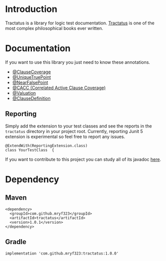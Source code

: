 # Introduction
Tractatus is a library for logic test documentation. [Tractatus](https://en.wikipedia.org/wiki/Tractatus_Logico-Philosophicus) is one of the most complex philosophical books ever written.
# Documentation
If you want to use this library you just need to know these annotations.
* [@ClauseCoverage](https://mryf323.github.io/tractatus/com/github/mryf323/tractatus/ClauseCoverage.html)
* [@UniqueTruePoint](https://mryf323.github.io/tractatus/com/github/mryf323/tractatus/UniqueTruePoint.html)
* [@NearFalsePoint](https://mryf323.github.io/tractatus/com/github/mryf323/tractatus/NearFalsePoint.html)
* [@CACC (Correlated Active Clause Coverage)](https://mryf323.github.io/tractatus/com/github/mryf323/tractatus/CACC.html)
* [@Valuation](https://mryf323.github.io/tractatus/com/github/mryf323/tractatus/Valuation.html)   
* [@ClauseDefinition](https://mryf323.github.io/tractatus/com/github/mryf323/tractatus/ClauseDefinition.html)

## Reporting
Simply add the extension to your test classes and see the reports in the `tractatus` directory in your project root.
Currently, reporting Junit 5 extension is experimental so feel free to report any issues. 
```
@ExtendWith(ReportingExtension.class)
class YourTestClass  {
```


If you want to contribute to this project you can study all of its javadoc [here](https://mryf323.github.io/tractatus).
# Dependency
## Maven
```
<dependency>
  <groupId>com.github.mryf323</groupId>
  <artifactId>tractatus</artifactId>
  <version>1.0.1</version>
</dependency>
```

## Gradle
```
implementation 'com.github.mryf323:tractatus:1.0.0'
```
